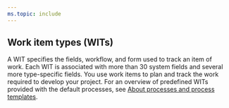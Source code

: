 ```yaml
---
ms.topic: include
---
```



## Work item types (WITs) 

A WIT specifies the fields, workflow, and form used to track an item of work. Each WIT is associated with more than 30 system fields and several more type-specific fields. You use work items to plan and track the work required to develop your project. For an overview of predefined WITs provided with the default processes, see [About processes and process templates](../../boards/work-items/guidance/choose-process.md).
